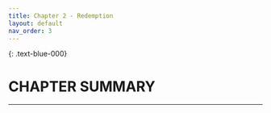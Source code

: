 ```yaml
---
title: Chapter 2 - Redemption
layout: default
nav_order: 3
---
```


{: 	.text-blue-000}
# CHAPTER SUMMARY
---
